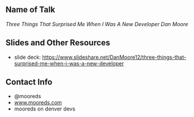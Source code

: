 ## Name of Talk 
_Three Things That Surprised Me When I Was A New Developer_ 
_Dan Moore_ 

## Slides and Other Resources
* slide deck: https://www.slideshare.net/DanMoore12/three-things-that-surprised-me-when-i-was-a-new-developer

## Contact Info

* @mooreds
* www.mooreds.com
* mooreds on denver devs

